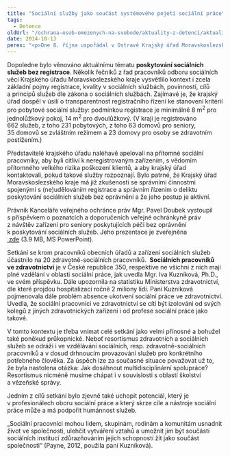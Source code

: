 ```yaml
---
title: "Sociální služby jako součást systémového pojetí sociální práce"
tags:
  - Detence
oldUrl: "/ochrana-osob-omezenych-na-svobode/aktuality-z-detenci/aktuality-z-detenci-2014/socialni-sluzby-jako-soucast-systemoveho-pojeti-socialni-prace/"
date: 2014-10-13
perex: "<p>Dne 8. října uspořádal v Ostravě Krajský úřad Moravskoslezského kraje meziresortní setkání k informovanosti o povinnostech poskytovatelů sociálních služeb ve vztahu k dodržování práv osob. Velký prostor byl věnován i tématu neregistrovaných služeb.</p>"
---
```


<!-- imported from the old website -->

<p>Dopoledne bylo věnováno aktuálnímu tématu <strong>poskytování sociálních služeb bez registrace</strong>. Několik řečníků z řad pracovníků odboru sociálních věcí Krajského úřadu Moravskoslezského kraje vysvětlilo kontext i zcela základní pojmy registrace, kvality v sociálních službách, povinností, cílů a principů služeb dle zákona o sociálních službách. Zajímavé je, že krajský úřad dospěl v úsilí o transparentnost registračního řízení ke stanovení kritérií pro pobytové sociální služby: podmínkou registrace je minimálně 8 m<sup>2</sup> pro jednolůžkový pokoj, 14 m<sup>2</sup> pro dvoulůžkový. (V kraji je registrováno 662 služeb, z toho 231 pobytových, z toho 63 domovů pro seniory, 35 domovů se zvláštním režimem a 23 domovy pro osoby se zdravotním postižením.) </p><p>Představitelé krajského úřadu naléhavě apelovali na přítomné sociální pracovníky, aby byli citliví k neregistrovaným zařízením, s vědomím přítomného velkého rizika poškození klientů, a aby krajský úřad kontaktovali, pokud takové služby rozpoznají. Bylo patrné, že Krajský úřad Moravskoslezského kraje má již zkušenosti se správními činnostmi spojenými s (ne)udělováním registrace a správním řízením o deliktu poskytování sociálních služeb bez oprávnění a že jeho postup je aktivní. </p><p>Právník Kanceláře veřejného ochránce práv Mgr. Pavel Doubek vystoupil s příspěvkem o poznatcích a doporučeních veřejné ochránkyně práv z návštěv zařízení pro seniory poskytujících péči bez oprávnění k poskytování sociálních služeb. Jeho prezentace je zveřejněna <a title="Otevření do nového okna" href="https://www.ochrance.cz/fileadmin/user_upload/ochrana_osob/ZARIZENI/Socialni_sluzby/neregistrovane-sluzby-PD.ppt" target="_blank"><img alt="" src="https://www.ochrance.cz/typo3/ext/od_linkdesc/icons/ppt.gif" class="od_linkdesc_icon" /> zde</a> (3.9 MB, MS PowerPoint).</p><p>Setkání se krom pracovníků obecních úřadů a zařízení sociálních služeb účastnilo na 20 zdravotně-sociálních pracovníků.  <strong>Sociálních pracovníků ve zdravotnictví</strong> je v České republice 350, respektive ne všichni z nich mají plné vzdělání v oblasti sociální práce, jak uvedla Mgr. Iva Kuzníková, Ph.D., ve svém příspěvku. Dále upozornila na statistiku Ministerstva zdravotnictví, dle které projdou hospitalizací ročně 2 miliony lidí. Paní Kuzníková pojmenovala dále problém absence ukotvení sociální práce ve zdravotnictví. Uvedla, že sociální pracovníci ve zdravotnictví se cítí být izolováni od svých kolegů z jiných zdravotnických zařízení i od profese sociální práce jako takové. </p><p>V tomto kontextu je třeba vnímat celé setkání jako velmi přínosné a bohužel také poněkud průkopnické. Neboť resortismus zdravotních a sociálních služeb se odráží i ve vzdělávání sociálních, resp. zdravotně-sociálních pracovníků a v dosud drhnoucím provazování služeb pro konkrétního potřebného člověka. Za úspěch lze za současné situace považovat už to, že byla nastolena otázka: Jak dosáhnout multidisciplinární spolupráce? Resortismus nicméně musíme chápat i v souvislosti s oblastí školství a vězeňské správy. </p><p>Jedním z cílů setkání bylo zjevně také uchopit potenciál, který je v profesionálech oboru sociální práce a který skrze cíle a nástroje sociální práce může a má podpořit humánnost služeb.</p><p>„Sociální pracovníci mohou lidem, skupinám, rodinám a komunitám usnadnit život ve společnosti, ulehčit vytváření vztahů a umožnit jim být součástí sociálních institucí zdůrazňováním jejich schopností žít jako součást společnosti“ (Payne, 2012, použila paní Kuzníková).</p>
